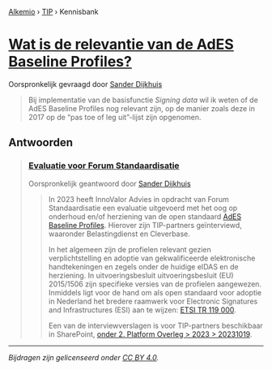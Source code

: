 [Alkemio](https://welcome.alkem.io/) › [TIP](https://alkem.io/tip/dashboard) › Kennisbank
# [Wat is de relevantie van de AdES Baseline Profiles?](https://alkem.io/tip/collaboration/watisderelevantie-8063)
Oorspronkelijk gevraagd door [Sander Dijkhuis](https://alkem.io/user/sander-dijkhuis-3912)
>Bij implementatie van de basisfunctie *Signing data* wil ik weten of de AdES Baseline Profiles nog relevant zijn, op de manier zoals deze in 2017 op de “pas toe of leg uit”-lijst zijn opgenomen.
## Antwoorden
>### [Evaluatie voor Forum Standaardisatie](https://alkem.io/tip/collaboration/watisderelevantie-8063/posts/evaluatievoorforum-849)
>Oorspronkelijk geantwoord door [Sander Dijkhuis](https://alkem.io/tip/collaboration/watisderelevantie-8063/posts/evaluatievoorforum-849)
>>In 2023 heeft InnoValor Advies in opdracht van Forum Standaardisatie een evaluatie uitgevoerd met het oog op onderhoud en/of herziening van de open standaard [AdES Baseline Profiles](https://www.forumstandaardisatie.nl/open-standaarden/ades-baseline-profiles). Hierover zijn TIP-partners geïnterviewd, waaronder Belastingdienst en Cleverbase.
>>
>>In het algemeen zijn de profielen relevant gezien verplichtstelling en adoptie van gekwalificeerde elektronische handtekeningen en zegels onder de huidige eIDAS en de herziening. In uitvoeringsbesluit uitvoeringsbesluit (EU) 2015/1506 zijn specifieke versies van de profielen aangewezen. Inmiddels ligt voor de hand om als open standaard voor adoptie in Nederland het bredere raamwerk voor Electronic Signatures and Infrastructures (ESI) aan te wijzen: [ETSI TR 119 000](https://www.etsi.org/standards#page=1\&search=TR119000).
>>
>>Een van de interviewverslagen is voor TIP-partners beschikbaar in SharePoint, [onder 2. Platform Overleg > 2023 > 20231019](https://dedigicampus.sharepoint.com/sites/Missie3Overheidalssterkedatapartner/Gedeelde%20documenten/Forms/AllItems.aspx?ga=1\&id=%2Fsites%2FMissie3Overheidalssterkedatapartner%2FGedeelde%20documenten%2FGeneral%2FTIP%2F2%2E%20Platform%20Overleg%2F2023%2F20231019%2F230922%20Innovalor%20Forum%20Standaardisatie%20Ades%20Interview%20Frans%20Hietbrink%2Epdf\&viewid=1b7d3a00%2De999%2D408c%2Da9fd%2Dcf05b40b7211\&parent=%2Fsites%2FMissie3Overheidalssterkedatapartner%2FGedeelde%20documenten%2FGeneral%2FTIP%2F2%2E%20Platform%20Overleg%2F2023%2F20231019).
* * *
_Bijdragen zijn gelicenseerd onder [CC BY 4.0](https://creativecommons.org/licenses/by/4.0/deed.nl)._
